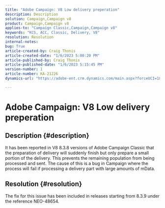 ```yaml
---
title: "Adobe Campaign: V8 Low delivery preperation"
description: Description
solution: Campaign,Campaign v8
product: Campaign,Campaign v8
applies-to: "Campaign Classic,Campaign,Campaign v8"
keywords: "KCS, ACC, Classic, Delivery, V8"
resolution: Resolution
internal-notes: 
bug: True
article-created-by: Craig Thonis
article-created-date: "1/6/2023 5:00:20 PM"
article-published-by: Craig Thonis
article-published-date: "1/6/2023 5:15:45 PM"
version-number: 1
article-number: KA-21226
dynamics-url: "https://adobe-ent.crm.dynamics.com/main.aspx?forceUCI=1&pagetype=entityrecord&etn=knowledgearticle&id=dea8e698-e38d-ed11-81ac-6045bd006149"

---
```

# Adobe Campaign: V8 Low delivery preperation

## Description {#description}


It has been reported in V8 8.3.8 versions of Adobe Campaign Classic that the preparation of delivery will suddenly finish but only prepare a small portion of the delivery. This prevents the remaining population from being processed and sent. The cause of this is a bug in Campaign where the process will fail if processing a delivery part with large amounts of mData.


## Resolution {#resolution}


The fix for this issue has been included in releases starting from 8.3.9 under the reference NEO-48654.
